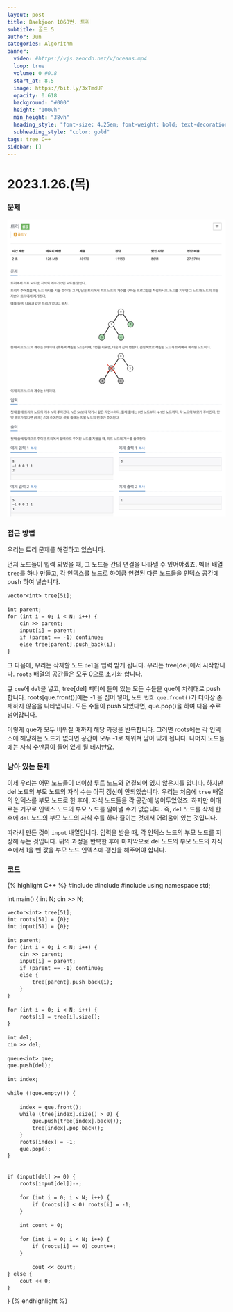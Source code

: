 ```yaml
---
layout: post
title: Baekjoon 1068번. 트리
subtitle: 골드 5
author: Jun
categories: Algorithm
banner:
  video: #https://vjs.zencdn.net/v/oceans.mp4
  loop: true
  volume: 0 #0.8
  start_at: 8.5
  image: https://bit.ly/3xTmdUP
  opacity: 0.618
  background: "#000"
  height: "100vh"
  min_height: "38vh"
  heading_style: "font-size: 4.25em; font-weight: bold; text-decoration: underline"
  subheading_style: "color: gold"
tags: tree C++
sidebar: []
---
```


# 2023.1.26.(목)

### 문제

![problem](/assets/images/banners/2023-01-26/problem.png)


### 접근 방법

우리는 트리 문제를 해결하고 있습니다. 

먼저 노드들이 입력 되었을 때, 그 노드들 간의 연결을 나타낼 수 있어야겠죠. 벡터 배열 `tree`를 하나 만들고, 각 인덱스를 노드로 하여금 연결된 다른 노드들을 인덱스 공간에 push 하여 넣습니다. 

```
vector<int> tree[51];

int parent; 
for (int i = 0; i < N; i++) {
    cin >> parent; 
    input[i] = parent; 
    if (parent == -1) continue; 
    else tree[parent].push_back(i);
}
```

그 다음에, 우리는 삭제할 노드 `del`을 입력 받게 됩니다. 우리는 tree[del]에서 시작합니다. 
`roots` 배열의 공간들은 모두 0으로 초기화 합니다.  

큐 `que`에 `del`을 넣고, tree[del] 벡터에 들어 있는 모든 수들을 que에 차례대로 push 합니다. roots[que.front()]에는 -1 을 집어 넣어, `노드 번호 que.front()`가 더이상 존재하지 않음을 나타냅니다.
모든 수들이 push 되었다면, que.pop()을 하여 다음 수로 넘어갑니다. 

이렇게 que가 모두 비워질 때까지 해당 과정을 반복합니다. 그러면 roots에는 각 인덱스에 해당하는 노드가 없다면 공간이 모두 -1로 채워져 남아 있게 됩니다. 나머지 노드들에는 자식 수만큼이 들어 있게 될 테지만요. 




### 남아 있는 문제

이제 우리는 어떤 노드들이 더이상 루트 노드와 연결되어 있지 않은지를 압니다. 하지만 del 노드의 부모 노드의 자식 수는 아직 갱신이 안되었습니다. 우리는 처음에 `tree` 배열의 인덱스를 부모 노드로 한 후에, 자식 노드들을 각 공간에 넣어두었었죠. 하지만 이대로는 거꾸로 인덱스 노드의 부모 노드를 알아낼 수가 없습니다. 즉, `del` 노드를 삭제 한 후에 `del` 노드의 부모 노드의 자식 수를 하나 줄이는 것에서 어려움이 있는 것입니다. 

따라서 만든 것이 `input` 배열입니다. 입력을 받을 때, 각 인덱스 노드의 부모 노드를 저장해 두는 것입니다. 위의 과정을 반복한 후에 마지막으로 del 노드의 부모 노드의 자식 수에서 1을 뺀 값을 부모 노드 인덱스에 갱신을 해주어야 합니다. 




### 코드 


{% highlight C++ %}
#include <iostream>
#include <queue>
#include <vector>
using namespace std; 

int main()
{
	int N;
	cin >> N; 

	vector<int> tree[51];
	int roots[51] = {0};
	int input[51] = {0};

	int parent; 
	for (int i = 0; i < N; i++) {
		cin >> parent; 
		input[i] = parent; 
		if (parent == -1) continue; 
		else {
			tree[parent].push_back(i);
		} 
	}

	for (int i = 0; i < N; i++) {
		roots[i] = tree[i].size(); 
	}

	int del;
	cin >> del; 

	queue<int> que;
	que.push(del); 

	int index; 

	while (!que.empty()) {

		index = que.front();
		while (tree[index].size() > 0) {
			que.push(tree[index].back()); 
			tree[index].pop_back();
		}
		roots[index] = -1;
		que.pop(); 
	}


	if (input[del] >= 0) {
		roots[input[del]]--;

		for (int i = 0; i < N; i++) {
			if (roots[i] < 0) roots[i] = -1; 
		}

		int count = 0; 

		for (int i = 0; i < N; i++) {
			if (roots[i] == 0) count++; 
		}

			cout << count;
	} else {
		cout << 0; 
	}

	
}
{% endhighlight %}